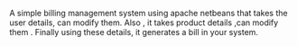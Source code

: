 A simple billing management system using apache netbeans that takes the user details, can modify them. Also , it takes product details ,can modify them . Finally using these details, it generates a bill in your system.
